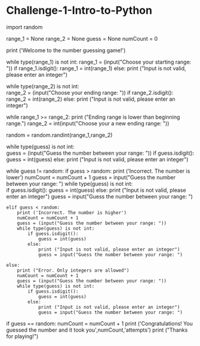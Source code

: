 # Challenge-1-Intro-to-Python
import random

range_1 = None
range_2 = None
guess = None
numCount = 0 

print ('Welcome to the number guessing game!')

while type(range_1) is not int:
    range_1 = (input("Choose your starting range: "))
    if range_1.isdigit():
        range_1 = int(range_1)
    else:
        print ("Input is not valid, please enter an integer")
        
while type(range_2) is not int:       
    range_2 = (input("Choose your ending range: "))
    if range_2.isdigit():
        range_2 = int(range_2)
    else:
        print ("Input is not valid, please enter an integer")

while range_1 >= range_2: 
    print ("Ending range is lower than beginning range.")
    range_2 = int(input("Choose your a new ending range: "))
    
random = random.randint(range_1,range_2)

while type(guess) is not int:       
    guess = (input("Guess the number between your range: "))
    if guess.isdigit():
        guess = int(guess)
    else:
        print ("Input is not valid, please enter an integer")

while guess != random:
    if guess > random:
        print ('Incorrect. The number is lower')
        numCount = numCount + 1
        guess = input("Guess the number between your range: ")
        while type(guess) is not int:       
            if guess.isdigit():
                guess = int(guess)
            else:
                print ("Input is not valid, please enter an integer")
                guess = input("Guess the number between your range: ")

    elif guess < random:
        print ('Incorrect. The number is higher')
        numCount = numCount + 1
        guess = (input("Guess the number between your range: "))
        while type(guess) is not int:       
            if guess.isdigit():
                guess = int(guess)
            else:
                print ("Input is not valid, please enter an integer")
                guess = input("Guess the number between your range: ")

    else:
        print ("Error. Only integers are allowed")
        numCount = numCount + 1
        guess = (input("Guess the number between your range: "))
        while type(guess) is not int:       
            if guess.isdigit():
                guess = int(guess)
            else:
                print ("Input is not valid, please enter an integer")
                guess = input("Guess the number between your range: ")


if guess == random:
    numCount = numCount + 1
    print ('Congratulations! You guessed the number and it took you',numCount,'attempts')
    print ("Thanks for playing!")
    
